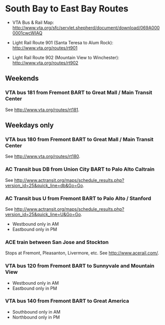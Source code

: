 # South Bay to East Bay Routes

* VTA Bus & Rail Map: http://www.vta.org/sfc/servlet.shepherd/document/download/069A0000001cwcWIAQ

* Light Rail Route 901 (Santa Teresa to Alum Rock): http://www.vta.org/routes/rt901

* Light Rail Route 902 (Mountain View to Winchester): http://www.vta.org/routes/rt902

## Weekends

### VTA bus 181 from Fremont BART to Great Mall / Main Transit Center
See http://www.vta.org/routes/rt181.

## Weekdays only

### VTA bus 180 from Fremont BART to Great Mall / Main Transit Center
See http://www.vta.org/routes/rt180.

### AC Transit bus DB from Union City BART to Palo Alto Caltrain
See http://www.actransit.org/maps/schedule_results.php?version_id=25&quick_line=db&Go=Go.

### AC Transit bus U from Fremont BART to Palo Alto / Stanford
See http://www.actransit.org/maps/schedule_results.php?version_id=25&quick_line=U&Go=Go.

* Westbound only in AM
* Eastbound only in PM

### ACE train between San Jose and Stockton
Stops at Fremont, Pleasanton, Livermore, etc. See http://www.acerail.com/.

### VTA bus 120 from Fremont BART to Sunnyvale and Mountain View

* Westbound only in AM
* Eastbound only in PM

### VTA bus 140 from Fremont BART to Great America

* Southbound only in AM
* Northbound only in PM